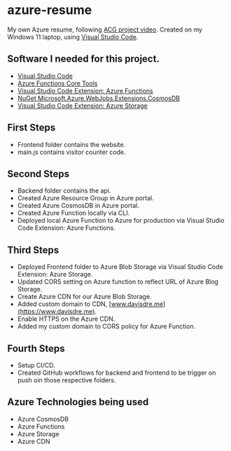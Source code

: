# azure-resume
My own Azure resume, following [ACG project video](https://learn.acloud.guru/series/acg-projects/view/403). Created on my Windows 11 laptop, using [Visual Studio Code](https://code.visualstudio.com/).

## Software I needed for this project.

- [Visual Studio Code](https://code.visualstudio.com/)
- [Azure Functions Core Tools](https://docs.microsoft.com/en-us/azure/azure-functions/functions-run-local?tabs=v4%2Cwindows%2Ccsharp%2Cportal%2Cbash)
- [Visual Studio Code Extension: Azure Functions](https://marketplace.visualstudio.com/items?itemName=ms-azuretools.vscode-azurefunctions)
- [NuGet Microsoft.Azure.WebJobs.Extensions.CosmosDB](https://www.nuget.org/packages/Microsoft.Azure.WebJobs.Extensions.CosmosDB#dotnet-cli)
- [Visual Studio Code Extension: Azure Storage](https://marketplace.visualstudio.com/items?itemName=ms-azuretools.vscode-azurestorage)

## First Steps

- Frontend folder contains the website.
- main.js contains visitor counter code.

## Second Steps
- Backend folder contains the api.
- Created Azure Resource Group in Azure portal.
- Created Azure CosmosDB in Azure portal.
- Created Azure Function locally via CLI.
- Deployed local Azure Function to Azure for production via Visual Studio Code Extension: Azure Functions.

## Third Steps
- Deployed Frontend folder to Azure Blob Storage via Visual Studio Code Extension: Azure Storage.
- Updated CORS setting on Azure function to reflect URL of Azure Blog Storage.
- Create Azure CDN for our Azure Blob Storage.
- Added custom domain to CDN, [www.davisdre.me](https://www.davisdre.me).
- Enable HTTPS on the Azure CDN.
- Added my custom domain to CORS policy for Azure Function.

## Fourth Steps
- Setup CI/CD.
- Created GitHub workflows for backend and frontend to be trigger on push oin those respective folders. 

## Azure Technologies being used
- Azure CosmosDB
- Azure Functions
- Azure Storage
- Azure CDN
